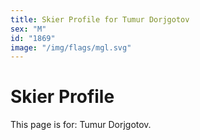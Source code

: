 ```yaml
---
title: Skier Profile for Tumur Dorjgotov
sex: "M"
id: "1869"
image: "/img/flags/mgl.svg" 
---
```


# Skier Profile

This page is for: Tumur Dorjgotov.
    